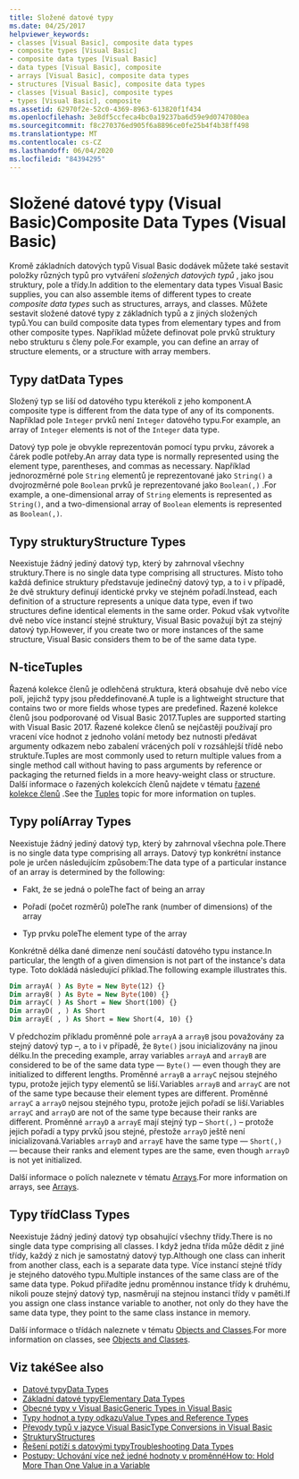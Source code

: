 ```yaml
---
title: Složené datové typy
ms.date: 04/25/2017
helpviewer_keywords:
- classes [Visual Basic], composite data types
- composite types [Visual Basic]
- composite data types [Visual Basic]
- data types [Visual Basic], composite
- arrays [Visual Basic], composite data types
- structures [Visual Basic], composite data types
- classes [Visual Basic], composite types
- types [Visual Basic], composite
ms.assetid: 62970f2e-52c0-4369-8963-613820f1f434
ms.openlocfilehash: 3e8df5ccfeca4bc0a19237ba6d59e9d0747080ea
ms.sourcegitcommit: f8c270376ed905f6a8896ce0fe25b4f4b38ff498
ms.translationtype: MT
ms.contentlocale: cs-CZ
ms.lasthandoff: 06/04/2020
ms.locfileid: "84394295"
---
```

# <a name="composite-data-types-visual-basic"></a><span data-ttu-id="63520-102">Složené datové typy (Visual Basic)</span><span class="sxs-lookup"><span data-stu-id="63520-102">Composite Data Types (Visual Basic)</span></span>
<span data-ttu-id="63520-103">Kromě základních datových typů Visual Basic dodávek můžete také sestavit položky různých typů pro vytváření *složených datových typů* , jako jsou struktury, pole a třídy.</span><span class="sxs-lookup"><span data-stu-id="63520-103">In addition to the elementary data types Visual Basic supplies, you can also assemble items of different types to create *composite data types* such as structures, arrays, and classes.</span></span> <span data-ttu-id="63520-104">Můžete sestavit složené datové typy z základních typů a z jiných složených typů.</span><span class="sxs-lookup"><span data-stu-id="63520-104">You can build composite data types from elementary types and from other composite types.</span></span> <span data-ttu-id="63520-105">Například můžete definovat pole prvků struktury nebo strukturu s členy pole.</span><span class="sxs-lookup"><span data-stu-id="63520-105">For example, you can define an array of structure elements, or a structure with array members.</span></span>  
  
## <a name="data-types"></a><span data-ttu-id="63520-106">Typy dat</span><span class="sxs-lookup"><span data-stu-id="63520-106">Data Types</span></span>  
 <span data-ttu-id="63520-107">Složený typ se liší od datového typu kterékoli z jeho komponent.</span><span class="sxs-lookup"><span data-stu-id="63520-107">A composite type is different from the data type of any of its components.</span></span> <span data-ttu-id="63520-108">Například pole `Integer` prvků není `Integer` datového typu.</span><span class="sxs-lookup"><span data-stu-id="63520-108">For example, an array of `Integer` elements is not of the `Integer` data type.</span></span>  
  
 <span data-ttu-id="63520-109">Datový typ pole je obvykle reprezentován pomocí typu prvku, závorek a čárek podle potřeby.</span><span class="sxs-lookup"><span data-stu-id="63520-109">An array data type is normally represented using the element type, parentheses, and commas as necessary.</span></span> <span data-ttu-id="63520-110">Například jednorozměrné pole `String` elementů je reprezentované jako `String()` a dvojrozměrné pole `Boolean` prvků je reprezentované jako `Boolean(,)` .</span><span class="sxs-lookup"><span data-stu-id="63520-110">For example, a one-dimensional array of `String` elements is represented as `String()`, and a two-dimensional array of `Boolean` elements is represented as `Boolean(,)`.</span></span>  
  
## <a name="structure-types"></a><span data-ttu-id="63520-111">Typy struktury</span><span class="sxs-lookup"><span data-stu-id="63520-111">Structure Types</span></span>  
 <span data-ttu-id="63520-112">Neexistuje žádný jediný datový typ, který by zahrnoval všechny struktury.</span><span class="sxs-lookup"><span data-stu-id="63520-112">There is no single data type comprising all structures.</span></span> <span data-ttu-id="63520-113">Místo toho každá definice struktury představuje jedinečný datový typ, a to i v případě, že dvě struktury definují identické prvky ve stejném pořadí.</span><span class="sxs-lookup"><span data-stu-id="63520-113">Instead, each definition of a structure represents a unique data type, even if two structures define identical elements in the same order.</span></span> <span data-ttu-id="63520-114">Pokud však vytvoříte dvě nebo více instancí stejné struktury, Visual Basic považují být za stejný datový typ.</span><span class="sxs-lookup"><span data-stu-id="63520-114">However, if you create two or more instances of the same structure, Visual Basic considers them to be of the same data type.</span></span>  
  
## <a name="tuples"></a><span data-ttu-id="63520-115">N-tice</span><span class="sxs-lookup"><span data-stu-id="63520-115">Tuples</span></span>

<span data-ttu-id="63520-116">Řazená kolekce členů je odlehčená struktura, která obsahuje dvě nebo více polí, jejichž typy jsou předdefinované.</span><span class="sxs-lookup"><span data-stu-id="63520-116">A tuple is a lightweight structure that contains two or more fields whose types are predefined.</span></span> <span data-ttu-id="63520-117">Řazené kolekce členů jsou podporované od Visual Basic 2017.</span><span class="sxs-lookup"><span data-stu-id="63520-117">Tuples are supported starting with Visual Basic 2017.</span></span> <span data-ttu-id="63520-118">Řazené kolekce členů se nejčastěji používají pro vracení více hodnot z jednoho volání metody bez nutnosti předávat argumenty odkazem nebo zabalení vrácených polí v rozsáhlejší třídě nebo struktuře.</span><span class="sxs-lookup"><span data-stu-id="63520-118">Tuples are most commonly used to return multiple values from a single method call without having to pass arguments by reference or packaging the returned fields in a more heavy-weight class or structure.</span></span> <span data-ttu-id="63520-119">Další informace o řazených kolekcích členů najdete v tématu [řazené kolekce členů](tuples.md) .</span><span class="sxs-lookup"><span data-stu-id="63520-119">See the [Tuples](tuples.md) topic for more information on tuples.</span></span>

## <a name="array-types"></a><span data-ttu-id="63520-120">Typy polí</span><span class="sxs-lookup"><span data-stu-id="63520-120">Array Types</span></span>  
 <span data-ttu-id="63520-121">Neexistuje žádný jediný datový typ, který by zahrnoval všechna pole.</span><span class="sxs-lookup"><span data-stu-id="63520-121">There is no single data type comprising all arrays.</span></span> <span data-ttu-id="63520-122">Datový typ konkrétní instance pole je určen následujícím způsobem:</span><span class="sxs-lookup"><span data-stu-id="63520-122">The data type of a particular instance of an array is determined by the following:</span></span>  
  
- <span data-ttu-id="63520-123">Fakt, že se jedná o pole</span><span class="sxs-lookup"><span data-stu-id="63520-123">The fact of being an array</span></span>  
  
- <span data-ttu-id="63520-124">Pořadí (počet rozměrů) pole</span><span class="sxs-lookup"><span data-stu-id="63520-124">The rank (number of dimensions) of the array</span></span>  
  
- <span data-ttu-id="63520-125">Typ prvku pole</span><span class="sxs-lookup"><span data-stu-id="63520-125">The element type of the array</span></span>  
  
 <span data-ttu-id="63520-126">Konkrétně délka dané dimenze není součástí datového typu instance.</span><span class="sxs-lookup"><span data-stu-id="63520-126">In particular, the length of a given dimension is not part of the instance's data type.</span></span> <span data-ttu-id="63520-127">Toto dokládá následující příklad.</span><span class="sxs-lookup"><span data-stu-id="63520-127">The following example illustrates this.</span></span>  
  
```vb  
Dim arrayA( ) As Byte = New Byte(12) {}  
Dim arrayB( ) As Byte = New Byte(100) {}  
Dim arrayC( ) As Short = New Short(100) {}  
Dim arrayD( , ) As Short  
Dim arrayE( , ) As Short = New Short(4, 10) {}  
```  
  
 <span data-ttu-id="63520-128">V předchozím příkladu proměnné pole `arrayA` a `arrayB` jsou považovány za stejný datový typ –, a to i v případě, že `Byte()` jsou inicializovány na jinou délku.</span><span class="sxs-lookup"><span data-stu-id="63520-128">In the preceding example, array variables `arrayA` and `arrayB` are considered to be of the same data type — `Byte()` — even though they are initialized to different lengths.</span></span> <span data-ttu-id="63520-129">Proměnné `arrayB` a `arrayC` nejsou stejného typu, protože jejich typy elementů se liší.</span><span class="sxs-lookup"><span data-stu-id="63520-129">Variables `arrayB` and `arrayC` are not of the same type because their element types are different.</span></span> <span data-ttu-id="63520-130">Proměnné `arrayC` a `arrayD` nejsou stejného typu, protože jejich pořadí se liší.</span><span class="sxs-lookup"><span data-stu-id="63520-130">Variables `arrayC` and `arrayD` are not of the same type because their ranks are different.</span></span> <span data-ttu-id="63520-131">Proměnné `arrayD` a `arrayE` mají stejný typ – `Short(,)` – protože jejich pořadí a typy prvků jsou stejné, přestože `arrayD` ještě není inicializovaná.</span><span class="sxs-lookup"><span data-stu-id="63520-131">Variables `arrayD` and `arrayE` have the same type — `Short(,)` — because their ranks and element types are the same, even though `arrayD` is not yet initialized.</span></span>  
  
 <span data-ttu-id="63520-132">Další informace o polích naleznete v tématu [Arrays](../arrays/index.md).</span><span class="sxs-lookup"><span data-stu-id="63520-132">For more information on arrays, see [Arrays](../arrays/index.md).</span></span>  
  
## <a name="class-types"></a><span data-ttu-id="63520-133">Typy tříd</span><span class="sxs-lookup"><span data-stu-id="63520-133">Class Types</span></span>  
 <span data-ttu-id="63520-134">Neexistuje žádný jediný datový typ obsahující všechny třídy.</span><span class="sxs-lookup"><span data-stu-id="63520-134">There is no single data type comprising all classes.</span></span> <span data-ttu-id="63520-135">I když jedna třída může dědit z jiné třídy, každý z nich je samostatný datový typ.</span><span class="sxs-lookup"><span data-stu-id="63520-135">Although one class can inherit from another class, each is a separate data type.</span></span> <span data-ttu-id="63520-136">Více instancí stejné třídy je stejného datového typu.</span><span class="sxs-lookup"><span data-stu-id="63520-136">Multiple instances of the same class are of the same data type.</span></span> <span data-ttu-id="63520-137">Pokud přiřadíte jednu proměnnou instance třídy k druhému, nikoli pouze stejný datový typ, nasměrují na stejnou instanci třídy v paměti.</span><span class="sxs-lookup"><span data-stu-id="63520-137">If you assign one class instance variable to another, not only do they have the same data type, they point to the same class instance in memory.</span></span>  
  
 <span data-ttu-id="63520-138">Další informace o třídách naleznete v tématu [Objects and Classes](../objects-and-classes/index.md).</span><span class="sxs-lookup"><span data-stu-id="63520-138">For more information on classes, see [Objects and Classes](../objects-and-classes/index.md).</span></span>  
  
## <a name="see-also"></a><span data-ttu-id="63520-139">Viz také</span><span class="sxs-lookup"><span data-stu-id="63520-139">See also</span></span>

- [<span data-ttu-id="63520-140">Datové typy</span><span class="sxs-lookup"><span data-stu-id="63520-140">Data Types</span></span>](index.md)
- [<span data-ttu-id="63520-141">Základní datové typy</span><span class="sxs-lookup"><span data-stu-id="63520-141">Elementary Data Types</span></span>](elementary-data-types.md)
- [<span data-ttu-id="63520-142">Obecné typy v Visual Basic</span><span class="sxs-lookup"><span data-stu-id="63520-142">Generic Types in Visual Basic</span></span>](generic-types.md)
- [<span data-ttu-id="63520-143">Typy hodnot a typy odkazu</span><span class="sxs-lookup"><span data-stu-id="63520-143">Value Types and Reference Types</span></span>](value-types-and-reference-types.md)
- [<span data-ttu-id="63520-144">Převody typů v jazyce Visual Basic</span><span class="sxs-lookup"><span data-stu-id="63520-144">Type Conversions in Visual Basic</span></span>](type-conversions.md)
- [<span data-ttu-id="63520-145">Struktury</span><span class="sxs-lookup"><span data-stu-id="63520-145">Structures</span></span>](structures.md)
- [<span data-ttu-id="63520-146">Řešení potíží s datovými typy</span><span class="sxs-lookup"><span data-stu-id="63520-146">Troubleshooting Data Types</span></span>](troubleshooting-data-types.md)
- [<span data-ttu-id="63520-147">Postupy: Uchování více než jedné hodnoty v proměnné</span><span class="sxs-lookup"><span data-stu-id="63520-147">How to: Hold More Than One Value in a Variable</span></span>](how-to-hold-more-than-one-value-in-a-variable.md)
